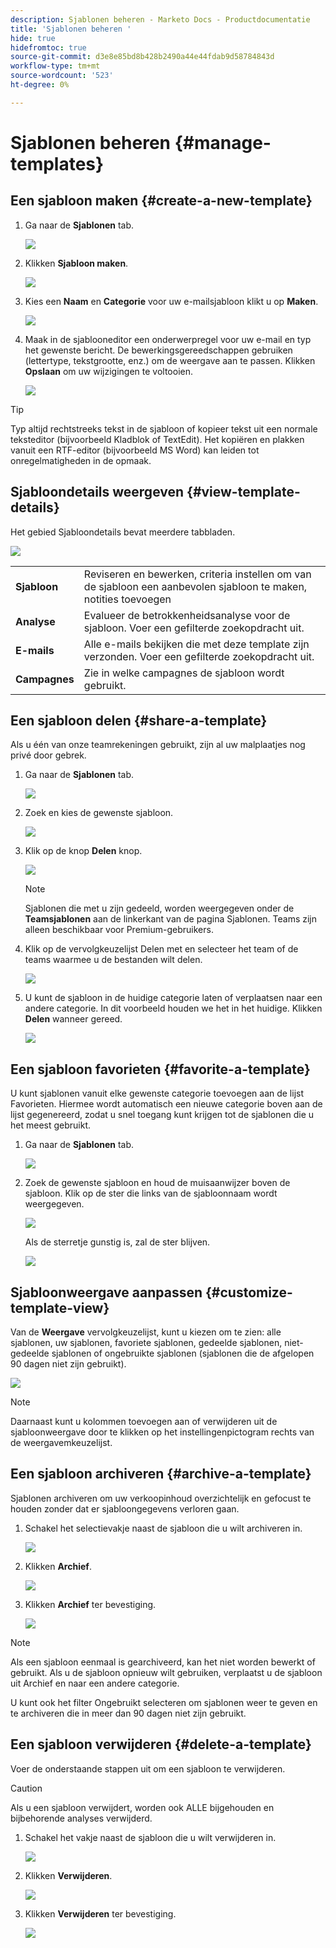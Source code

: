 ```yaml
---
description: Sjablonen beheren - Marketo Docs - Productdocumentatie
title: 'Sjablonen beheren '
hide: true
hidefromtoc: true
source-git-commit: d3e8e85bd8b428b2490a44e44fdab9d58784843d
workflow-type: tm+mt
source-wordcount: '523'
ht-degree: 0%

---
```


# Sjablonen beheren {#manage-templates}

## Een sjabloon maken {#create-a-new-template}

1. Ga naar de **Sjablonen** tab.

   ![](assets/manage-templates-1.png)

1. Klikken **Sjabloon maken**.

   ![](assets/manage-templates-2.png)

1. Kies een **Naam** en **Categorie** voor uw e-mailsjabloon klikt u op **Maken**.

   ![](assets/manage-templates-3.png)

1. Maak in de sjablooneditor een onderwerpregel voor uw e-mail en typ het gewenste bericht. De bewerkingsgereedschappen gebruiken (lettertype, tekstgrootte, enz.) om de weergave aan te passen. Klikken **Opslaan** om uw wijzigingen te voltooien.

   ![](assets/manage-templates-4.png)

>[!TIP]
>
>Typ altijd rechtstreeks tekst in de sjabloon of kopieer tekst uit een normale teksteditor (bijvoorbeeld Kladblok of TextEdit). Het kopiëren en plakken vanuit een RTF-editor (bijvoorbeeld MS Word) kan leiden tot onregelmatigheden in de opmaak.

## Sjabloondetails weergeven {#view-template-details}

Het gebied Sjabloondetails bevat meerdere tabbladen.

![](assets/manage-templates-4a.png)

<table>
 <tr>
  <td><strong>Sjabloon</strong></td>
  <td>Reviseren en bewerken, criteria instellen om van de sjabloon een aanbevolen sjabloon te maken, notities toevoegen</td>
 </tr>
 <tr>
  <td><strong>Analyse</strong></td>
  <td>Evalueer de betrokkenheidsanalyse voor de sjabloon. Voer een gefilterde zoekopdracht uit.</td>
 </tr>
 <tr>
  <td><strong>E-mails</strong></td>
  <td>Alle e-mails bekijken die met deze template zijn verzonden. Voer een gefilterde zoekopdracht uit.</td>
 </tr>
 <tr>
  <td><strong>Campagnes</strong></td>
  <td>Zie in welke campagnes de sjabloon wordt gebruikt.</td>
 </tr>
</table>

## Een sjabloon delen {#share-a-template}

Als u één van onze teamrekeningen gebruikt, zijn al uw malplaatjes nog privé door gebrek.

1. Ga naar de **Sjablonen** tab.

   ![](assets/manage-templates-5.png)

1. Zoek en kies de gewenste sjabloon.

   ![](assets/manage-templates-6.png)

1. Klik op de knop **Delen** knop.

   ![](assets/manage-templates-7.png)

   >[!NOTE]
   >
   >Sjablonen die met u zijn gedeeld, worden weergegeven onder de **Teamsjablonen** aan de linkerkant van de pagina Sjablonen. Teams zijn alleen beschikbaar voor Premium-gebruikers.

1. Klik op de vervolgkeuzelijst Delen met en selecteer het team of de teams waarmee u de bestanden wilt delen.

   ![](assets/manage-templates-8.png)

1. U kunt de sjabloon in de huidige categorie laten of verplaatsen naar een andere categorie. In dit voorbeeld houden we het in het huidige. Klikken **Delen** wanneer gereed.

   ![](assets/manage-templates-9.png)

## Een sjabloon favorieten {#favorite-a-template}

U kunt sjablonen vanuit elke gewenste categorie toevoegen aan de lijst Favorieten. Hiermee wordt automatisch een nieuwe categorie boven aan de lijst gegenereerd, zodat u snel toegang kunt krijgen tot de sjablonen die u het meest gebruikt.

1. Ga naar de **Sjablonen** tab.

   ![](assets/manage-templates-10.png)

1. Zoek de gewenste sjabloon en houd de muisaanwijzer boven de sjabloon. Klik op de ster die links van de sjabloonnaam wordt weergegeven.

   ![](assets/manage-templates-11.png)

   Als de sterretje gunstig is, zal de ster blijven.

   ![](assets/manage-templates-12.png)

## Sjabloonweergave aanpassen {#customize-template-view}

Van de **Weergave** vervolgkeuzelijst, kunt u kiezen om te zien: alle sjablonen, uw sjablonen, favoriete sjablonen, gedeelde sjablonen, niet-gedeelde sjablonen of ongebruikte sjablonen (sjablonen die de afgelopen 90 dagen niet zijn gebruikt).

![](assets/manage-templates-13.png)

>[!NOTE]
>
>Daarnaast kunt u kolommen toevoegen aan of verwijderen uit de sjabloonweergave door te klikken op het instellingenpictogram rechts van de weergavemkeuzelijst.

## Een sjabloon archiveren {#archive-a-template}

Sjablonen archiveren om uw verkoopinhoud overzichtelijk en gefocust te houden zonder dat er sjabloongegevens verloren gaan.

1. Schakel het selectievakje naast de sjabloon die u wilt archiveren in.

   ![](assets/manage-templates-14.png)

1. Klikken **Archief**.

   ![](assets/manage-templates-15.png)

1. Klikken **Archief** ter bevestiging.

   ![](assets/manage-templates-16.png)

>[!NOTE]
>
>Als een sjabloon eenmaal is gearchiveerd, kan het niet worden bewerkt of gebruikt. Als u de sjabloon opnieuw wilt gebruiken, verplaatst u de sjabloon uit Archief en naar een andere categorie.

U kunt ook het filter Ongebruikt selecteren om sjablonen weer te geven en te archiveren die in meer dan 90 dagen niet zijn gebruikt.

## Een sjabloon verwijderen {#delete-a-template}

Voer de onderstaande stappen uit om een sjabloon te verwijderen.

>[!CAUTION]
>
>Als u een sjabloon verwijdert, worden ook ALLE bijgehouden en bijbehorende analyses verwijderd.

1. Schakel het vakje naast de sjabloon die u wilt verwijderen in.

   ![](assets/manage-templates-17.png)

1. Klikken **Verwijderen**.

   ![](assets/manage-templates-18.png)

1. Klikken **Verwijderen** ter bevestiging.

   ![](assets/manage-templates-19.png)
